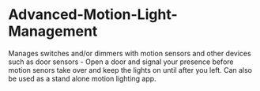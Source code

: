 # Advanced-Motion-Light-Management
Manages switches and/or dimmers with motion sensors and other devices such as door sensors - Open a door and signal your presence before motion senors take over and keep the lights on until after you left. Can also be used as a stand alone motion lighting app. 
